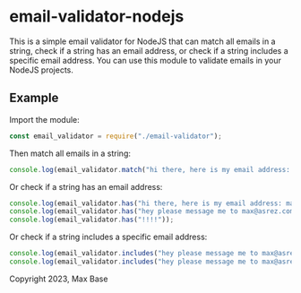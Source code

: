 # email-validator-nodejs

This is a simple email validator for NodeJS that can match all emails in a string, check if a string has an email address, or check if a string includes a specific email address. You can use this module to validate emails in your NodeJS projects.

## Example

Import the module:

```javascript
const email_validator = require("./email-validator");
```

Then match all emails in a string:

```javascript
console.log(email_validator.match("hi there, here is my email address: maxbasecode@gmail.com please email me otherwise i will contact info@google.com... or at least to info@my.asrez.com or me.you@my.asrez.com"));
```

Or check if a string has an email address:

```javascript
console.log(email_validator.has("hi there, here is my email address: maxbasecode@gmail.com please email me otherwise i will contact info@google.com... or at least to info@my.asrez.com or me.you@my.asrez.com"));
console.log(email_validator.has("hey please message me to max@asrez.com"));
console.log(email_validator.has("!!!!"));
```

Or check if a string includes a specific email address:

```javascript
console.log(email_validator.includes("hey please message me to max@asrez.com", "max@asrez.com"));
console.log(email_validator.includes("hey please message me to max@asrez.com", "info@google.com"));
```

Copyright 2023, Max Base
